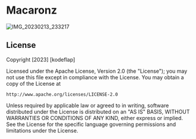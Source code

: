 # Macaronz
![IMG_20230213_233217](https://user-images.githubusercontent.com/86681482/218540487-b31e6af2-62bf-45e0-abc0-fd305b34440a.jpg)

## License

Copyright [2023] [kodeflap]

Licensed under the Apache License, Version 2.0 (the "License");
you may not use this file except in compliance with the License.
You may obtain a copy of the License at

    http://www.apache.org/licenses/LICENSE-2.0

Unless required by applicable law or agreed to in writing, software
distributed under the License is distributed on an "AS IS" BASIS,
WITHOUT WARRANTIES OR CONDITIONS OF ANY KIND, either express or implied.
See the License for the specific language governing permissions and
limitations under the License.
